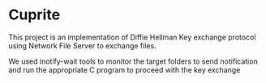 # Cuprite
This project is an implementation of Diffie Hellman Key exchange protocol using Network File Server to exchange files.

We used inotify-wait tools to monitor the target folders to send notification and run the appropriate C program to proceed with the key exchange
